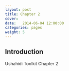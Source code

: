 ```yaml
---
layout: post
title: Chapter 2
cover: 
date:   2014-06-04 12:00:00
categories: pages
weight: 5
---
```


## Introduction

Ushahidi Toolkit Chapter 2


